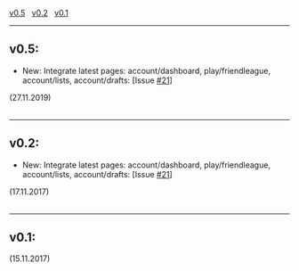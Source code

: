 <a href="#v05" title="GC ad blocker (27.11.2019)">v0.5</a> &nbsp;
<a href="#v02" title="GC ad blocker (17.11.2017)">v0.2</a> &nbsp;
<a href="#v01" title="GC ad blocker (15.11.2017)">v0.1</a> &nbsp;

---
## v0.5:
<ul>
    <li>
        New: Integrate latest pages: account/dashboard, play/friendleague, account/lists, account/drafts: [Issue <a href="https://github.com/2Abendsegler/GC_ad_blocker/issues/21">#21</a>]<br>
    </li>
</ul> 
(27.11.2019)<br> 
<br>

---
## v0.2:
<ul>
<li>
New: Integrate latest pages: account/dashboard, play/friendleague, account/lists, account/drafts: [Issue <a href="https://github.com/2Abendsegler/GC_ad_blocker/issues/21">#21</a>]<br>
</li>
</ul> 
(17.11.2017)<br> 
<br>

---
## v0.1:
(15.11.2017)<br> 
<br>
